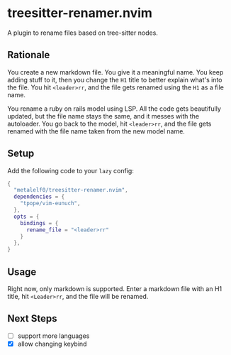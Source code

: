 # treesitter-renamer.nvim

A plugin to rename files based on tree-sitter nodes.

## Rationale

You create a new markdown file. You give it a meaningful name. You keep adding stuff to it, then you change the `H1` title to better explain what's into the file. You hit `<leader>rr`, and the file gets renamed using the `H1` as a file name.

You rename a ruby on rails model using LSP. All the code gets beautifully updated, but the file name stays the same, and it messes with the autoloader. You go back to the model, hit `<leader>rr`, and the file gets renamed with the file name taken from the new model name.

## Setup

Add the following code to your `lazy` config:

```lua
{
  "metalelf0/treesitter-renamer.nvim",
  dependencies = {
    "tpope/vim-eunuch",
  },
  opts = {
    bindings = {
      rename_file = "<leader>rr"
    }
  },
}
```

## Usage

Right now, only markdown is supported. Enter a markdown file with an H1 title, hit `<Leader>rr`, and the file will be renamed.

## Next Steps

- [ ] support more languages
- [x] allow changing keybind
